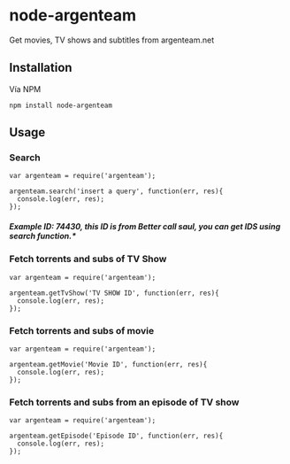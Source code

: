 # node-argenteam

Get movies, TV shows  and subtitles from argenteam.net


## Installation


Vía NPM
```
npm install node-argenteam 
```

## Usage

### Search 

```
var argenteam = require('argenteam');

argenteam.search('insert a query', function(err, res){
  console.log(err, res);
});
```


##### Example ID: 74430, this ID is from Better call saul, you can get IDS using search function.*

### Fetch torrents and subs of TV Show

```
var argenteam = require('argenteam');

argenteam.getTvShow('TV SHOW ID', function(err, res){
  console.log(err, res);
});
```

### Fetch torrents and subs of movie
```
var argenteam = require('argenteam');

argenteam.getMovie('Movie ID', function(err, res){
  console.log(err, res);
});
```

### Fetch torrents and subs from an episode of TV show

```
var argenteam = require('argenteam');

argenteam.getEpisode('Episode ID', function(err, res){
  console.log(err, res);
});

```

